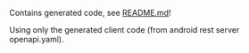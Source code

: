 Contains generated code, see [README.md](../README.md#code-generation)!

Using only the generated client code (from android rest server openapi.yaml).